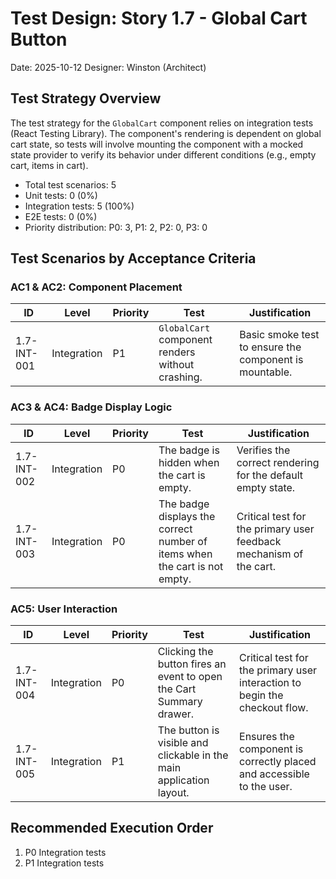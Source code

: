 # Test Design: Story 1.7 - Global Cart Button

Date: 2025-10-12
Designer: Winston (Architect)

## Test Strategy Overview

The test strategy for the `GlobalCart` component relies on integration tests (React Testing Library). The component's rendering is dependent on global cart state, so tests will involve mounting the component with a mocked state provider to verify its behavior under different conditions (e.g., empty cart, items in cart).

- Total test scenarios: 5
- Unit tests: 0 (0%)
- Integration tests: 5 (100%)
- E2E tests: 0 (0%)
- Priority distribution: P0: 3, P1: 2, P2: 0, P3: 0

## Test Scenarios by Acceptance Criteria

### AC1 & AC2: Component Placement

| ID           | Level       | Priority | Test                                                                 | Justification                                                              |
| ------------ | ----------- | -------- | -------------------------------------------------------------------- | -------------------------------------------------------------------------- |
| 1.7-INT-001  | Integration | P1       | `GlobalCart` component renders without crashing.                     | Basic smoke test to ensure the component is mountable.                     |

### AC3 & AC4: Badge Display Logic

| ID           | Level       | Priority | Test                                                                 | Justification                                                              |
| ------------ | ----------- | -------- | -------------------------------------------------------------------- | -------------------------------------------------------------------------- |
| 1.7-INT-002  | Integration | P0       | The badge is hidden when the cart is empty.                          | Verifies the correct rendering for the default empty state.                |
| 1.7-INT-003  | Integration | P0       | The badge displays the correct number of items when the cart is not empty. | Critical test for the primary user feedback mechanism of the cart.         |

### AC5: User Interaction

| ID           | Level       | Priority | Test                                                                 | Justification                                                              |
| ------------ | ----------- | -------- | -------------------------------------------------------------------- | -------------------------------------------------------------------------- |
| 1.7-INT-004  | Integration | P0       | Clicking the button fires an event to open the Cart Summary drawer.  | Critical test for the primary user interaction to begin the checkout flow. |
| 1.7-INT-005  | Integration | P1       | The button is visible and clickable in the main application layout.  | Ensures the component is correctly placed and accessible to the user.      |

## Recommended Execution Order

1.  P0 Integration tests
2.  P1 Integration tests
